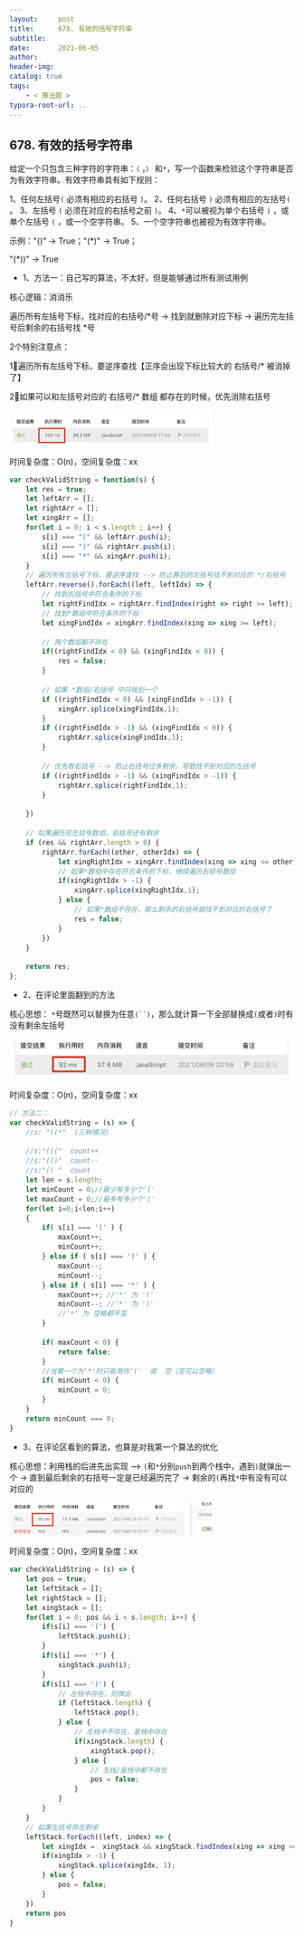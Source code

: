 ```yaml
---
layout:     post
title:      678. 有效的括号字符串
subtitle:  
date:       2021-06-05
author:     
header-img: 
catalog: true
tags:
    - < 算法题 >
typora-root-url: ..
---
```


## 678. 有效的括号字符串

给定一个只包含三种字符的字符串：`（` ，`）` 和`*`，写一个函数来检验这个字符串是否为有效字符串。有效字符串具有如下规则：

1、任何左括号`(` 必须有相应的右括号 `)`。
2、任何右括号 `)` 必须有相应的左括号`(` 。
3、左括号 `(` 必须在对应的右括号之前 `)`。
4、`*`可以被视为单个右括号 `)` ，或单个左括号 `(` ，或一个空字符串。
5、一个空字符串也被视为有效字符串。

示例："()" -> True；"(*)" -> True；

"(*))" -> True



- 1、方法一：自己写的算法，不太好，但是能够通过所有测试用例

核心逻辑：消消乐

遍历所有左括号下标，找对应的右括号/*号 -> 找到就删除对应下标 -> 遍历完左括号后剩余的右括号找 *号

2个特别注意点：

1⃣️遍历所有左括号下标，要逆序查找【正序会出现下标比较大的 右括号/* 被消掉了】

2⃣️如果可以和左括号对应的 右括号/* 数组 都存在的时候，优先消除右括号

<img src="/../img/assets_2019/image-20210608172650782.png" alt="image-20210608172650782" style="zoom:35%;" />

时间复杂度：O(n)，空间复杂度：xx

```js
var checkValidString = function(s) {
    let res = true;
    let leftArr = [];
    let rightArr = [];
    let xingArr = [];
    for(let i = 0; i < s.length ; i++) {
        s[i] === "(" && leftArr.push(i);
        s[i] === ")" && rightArr.push(i);
        s[i] === "*" && xingArr.push(i);
    }
    // 遍历所有左括号下标，要逆序查找 --> 防止靠后的左括号找不到对应的 */右括号 
    leftArr.reverse().forEach((left, leftIdx) => {
        // 找到右括号中符合条件的下标
        let rightFindIdx = rightArr.findIndex(right => right >= left);
        // 找到*数组中符合条件的下标
        let xingFindIdx = xingArr.findIndex(xing => xing >= left);

        // 两个数组都不存在
        if((rightFindIdx < 0) && (xingFindIdx < 0)) {
            res = false;
        }

        // 如果 *数组/右括号 中只找到一个
        if ((rightFindIdx < 0) && (xingFindIdx > -1)) {
            xingArr.splice(xingFindIdx,1);
        }
        if ((rightFindIdx > -1) && (xingFindIdx < 0)) {
            rightArr.splice(xingFindIdx,1);
        }

        // 优先取右括号 --> 防止右括号过多剩余，导致找不到对应的左括号
        if ((rightFindIdx > -1) && (xingFindIdx > -1)) {
            rightArr.splice(rightFindIdx,1);
        }
        
    })

    // 如果遍历完左括号数组，右括号还有剩余
    if (res && rightArr.length > 0) {
        rightArr.forEach((other, otherIdx) => {
            let xingRightIdx = xingArr.findIndex(xing => xing <= other);
            // 如果*数组中存在符合条件的下标，继续遍历右括号数组
            if(xingRightIdx > -1) {
                xingArr.splice(xingRightIdx,1);
            } else {
                // 如果*数组不存在，那么剩余的右括号就找不到对应的右括号了
                res = false;
            }
        })
    }

    return res;
};
```

- 2、在评论里面翻到的方法

核心思想： `*`号既然可以替换为任意`(``)`，那么就计算一下全部替换成`(`或者`)`时有没有剩余左括号

<img src="/../img/assets_2019/image-20210609211030336.png" alt="image-20210609211030336" style="zoom:50%;" />

时间复杂度：O(n)，空间复杂度：xx

```js
// 方法二：
var checkValidString = (s) => {
    //s: "((*"  (三种情况)
    
    //s:"((("  count++
    //s:"(()"  count--
    //s:"(( "  count
    let len = s.length;
    let minCount = 0;//最少有多少个'('
    let maxCount = 0;//最多有多少个'('
    for(let i=0;i<len;i++)
    {
        if( s[i] === '(' ) {
            maxCount++;
            minCount++;
        } else if ( s[i] === ')' ) {
            maxCount--;
            minCount--;
        } else if ( s[i] === '*' ) {
            maxCount++; //'*' 为 '('
            minCount--; //'*' 为 ')'
            //'*' 为 空格都不变
        }

        if( maxCount < 0) {
            return false;
        }
        //当第一个为'*'时只能用作'('  或  空（空可以忽略）
        if( minCount < 0) {
            minCount = 0;
        }
    }
    return minCount === 0;
}
```

- 3、在评论区看到的算法，也算是对我第一个算法的优化

核心思想：利用栈的后进先出实现 --> `(`和`*`分别`push`到两个栈中，遇到`)`就弹出一个 -> 直到最后剩余的右括号一定是已经遍历完了 -> 剩余的`(`再找`*`中有没有可以对应的

<img src="/../img/assets_2019/image-20210610201437379.png" alt="image-20210610201437379" style="zoom:35%;" />

时间复杂度：O(n)，空间复杂度：xx

```js
var checkValidString = (s) => {
    let pos = true;
    let leftStack = [];
    let rightStack = [];
    let xingStack = [];
    for(let i = 0; pos && i < s.length; i++) {
        if(s[i] === '(') {
            leftStack.push(i);
        }
        if(s[i] === '*') {
            xingStack.push(i);
        }
        if(s[i] === ')') {
            // 左栈中存在，则弹出
            if (leftStack.length) {
                leftStack.pop();
            } else {
                // 左栈中不存在，星栈中存在
                if(xingStack.length) {
                    xingStack.pop();
                } else {
                    // 左栈/星栈中都不存在
                    pos = false;
                }
            }
        }
    }
    // 如果左括号存在剩余
    leftStack.forEach((left, index) => {
        let xingIdx =  xingStack && xingStack.findIndex(xing => xing >= left);
        if(xingIdx > -1) {
            xingStack.splice(xingIdx, 1);
        } else {
            pos = false;
        }
    })
    return pos
}
```

